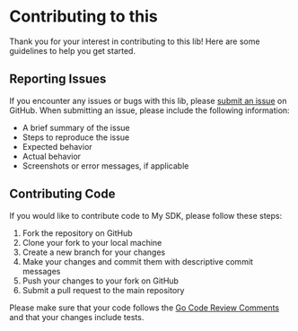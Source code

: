 # Contributing to this

Thank you for your interest in contributing to this lib! Here are some guidelines to help you get started.

## Reporting Issues

If you encounter any issues or bugs with this lib, please [submit an issue](https://github.com/%7Byour_username%7D/%7Byour_repository%7D/issues/new) on GitHub. When submitting an issue, please include the following information:

- A brief summary of the issue
- Steps to reproduce the issue
- Expected behavior
- Actual behavior
- Screenshots or error messages, if applicable

## Contributing Code

If you would like to contribute code to My SDK, please follow these steps:

1. Fork the repository on GitHub
2. Clone your fork to your local machine
3. Create a new branch for your changes
4. Make your changes and commit them with descriptive commit messages
5. Push your changes to your fork on GitHub
6. Submit a pull request to the main repository

Please make sure that your code follows the [Go Code Review Comments](https://github.com/golang/go/wiki/CodeReviewComments) and that your changes include tests.